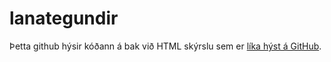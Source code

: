 # lanategundir


Þetta github hýsir kóðann á bak við HTML skýrslu sem er [líka hýst á GitHub](https://bgautijonsson.github.io/lanategundir/).